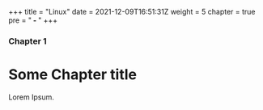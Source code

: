 +++
title = "Linux"
date = 2021-12-09T16:51:31Z
weight = 5
chapter = true
pre = "<b> - </b>"
+++

### Chapter 1

# Some Chapter title

Lorem Ipsum.